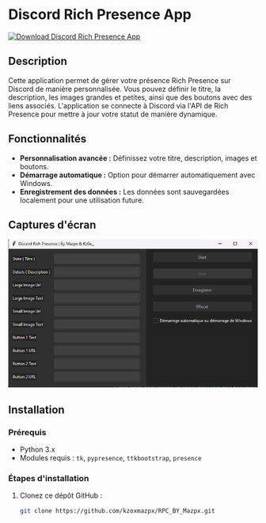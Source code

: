# Discord Rich Presence App

[![Download Discord Rich Presence App](https://img.shields.io/badge/Download-App-blue)](https://mega.nz/folder/RJlmBA5S#gaDaf6nEsdp3PrBVgU2Q9Q)

## Description
Cette application permet de gérer votre présence Rich Presence sur Discord de manière personnalisée. Vous pouvez définir le titre, la description, les images grandes et petites, ainsi que des boutons avec des liens associés. L'application se connecte à Discord via l'API de Rich Presence pour mettre à jour votre statut de manière dynamique.

## Fonctionnalités

- **Personnalisation avancée :** Définissez votre titre, description, images et boutons.
- **Démarrage automatique :** Option pour démarrer automatiquement avec Windows.
- **Enregistrement des données :** Les données sont sauvegardées localement pour une utilisation future.

## Captures d'écran

![Capture d'écran 1](screenshot1.png)

## Installation

### Prérequis
- Python 3.x
- Modules requis : `tk`, `pypresence`, `ttkbootstrap`, `presence`

### Étapes d'installation
1. Clonez ce dépôt GitHub :
   ```bash
   git clone https://github.com/kzoxmazpx/RPC_BY_Mazpx.git
